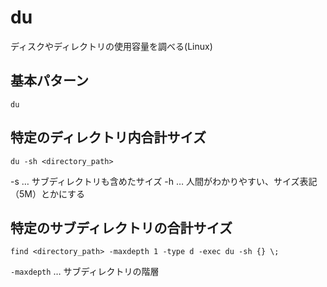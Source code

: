 # du

ディスクやディレクトリの使用容量を調べる(Linux)


## 基本パターン

    du

## 特定のディレクトリ内合計サイズ

    du -sh <directory_path>

-s … サブディレクトリも含めたサイズ -h … 人間がわかりやすい、サイズ表記（5M）とかにする

## 特定のサブディレクトリの合計サイズ

    find <directory_path> -maxdepth 1 -type d -exec du -sh {} \;

`-maxdepth` … サブディレクトリの階層